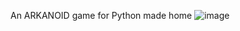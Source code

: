 An ARKANOID game for Python made home
![image](https://github.com/user-attachments/assets/971bc95a-51b9-4852-bac4-b758ad75ffa5)
